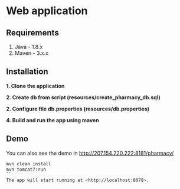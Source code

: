 # Web application 
## Requirements
1. Java - 1.8.x
2. Maven - 3.x.x
## Installation
**1. Clone the application**

**2. Create db from script (resources/create_pharmacy_db.sql)**

**2. Configure file db.properties (resources/db.properties)**

**4. Build and run the app using maven**

## Demo
You can also see the demo in 
http://207.154.220.222:8181/pharmacy/
```bash
mvn clean install
mvn tomcat7:run
``
The app will start running at <http://localhost:8078>.
